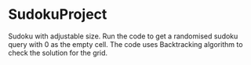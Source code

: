 # SudokuProject
Sudoku with adjustable size.
Run the code to get a randomised sudoku query with 0 as the empty cell.
The code uses Backtracking algorithm to check the solution for the grid.
